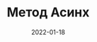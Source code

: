 ---
date: 2022-01-18
guid: b727f3a5-2b50-472a-97b4-5de3e005700e
title: Метод Асинх
question: "Что будет?"
options:
    - Ошибка 🤯
    - Обещание ⏱
    - Число 🧐
correct: 1
explanation: |
    1Ска держится до последнего =)  
    Викторина от:
    - https://t.me/bapho_bush  
    - https://t.me/nixel2007
tags:
    - async
    - wtf
source: https://t.me/JuniorOneS/320
images:
    - /assets/questions/2022-01-18_1_1.jpg
---